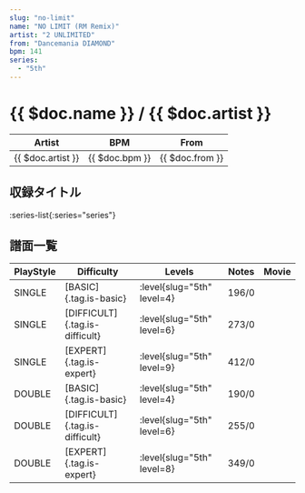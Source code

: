 ```yaml
---
slug: "no-limit"
name: "NO LIMIT (RM Remix)"
artist: "2 UNLIMITED"
from: "Dancemania DIAMOND"
bpm: 141
series:
  - "5th"
---
```


# {{ $doc.name }} / {{ $doc.artist }}

|Artist|BPM|From|
|------|---|----|
|{{ $doc.artist }}|{{ $doc.bpm }}|{{ $doc.from }}|

## 収録タイトル

:series-list{:series="series"}

## 譜面一覧

|PlayStyle|Difficulty|Levels|Notes|Movie|
|---------|----------|------|-----|-----|
|SINGLE|[BASIC]{.tag.is-basic}|<div class="field is-grouped is-grouped-multiline"> :level{slug="5th" level=4}</div>|196/0||
|SINGLE|[DIFFICULT]{.tag.is-difficult}|<div class="field is-grouped is-grouped-multiline"> :level{slug="5th" level=6}</div>|273/0||
|SINGLE|[EXPERT]{.tag.is-expert}|<div class="field is-grouped is-grouped-multiline"> :level{slug="5th" level=9}</div>|412/0||
|DOUBLE|[BASIC]{.tag.is-basic}|<div class="field is-grouped is-grouped-multiline"> :level{slug="5th" level=4}</div>|190/0||
|DOUBLE|[DIFFICULT]{.tag.is-difficult}|<div class="field is-grouped is-grouped-multiline"> :level{slug="5th" level=6}</div>|255/0||
|DOUBLE|[EXPERT]{.tag.is-expert}|<div class="field is-grouped is-grouped-multiline"> :level{slug="5th" level=8}</div>|349/0||
